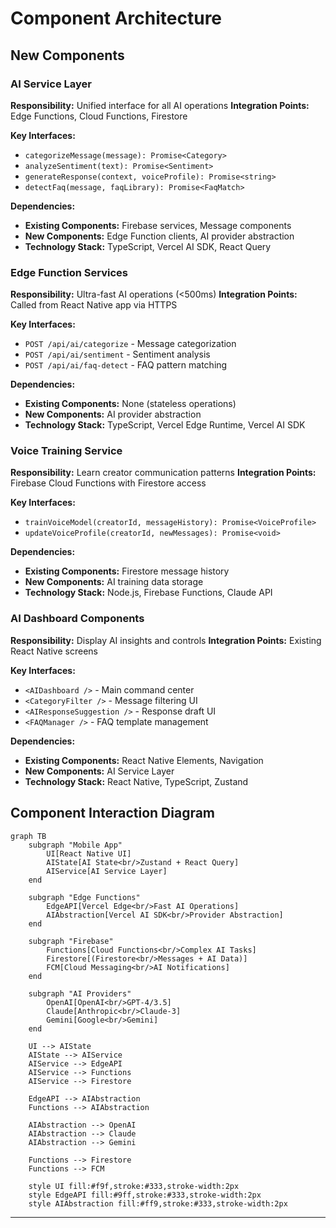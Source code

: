 # Component Architecture

## New Components

### AI Service Layer

**Responsibility:** Unified interface for all AI operations
**Integration Points:** Edge Functions, Cloud Functions, Firestore

**Key Interfaces:**

- `categorizeMessage(message): Promise<Category>`
- `analyzeSentiment(text): Promise<Sentiment>`
- `generateResponse(context, voiceProfile): Promise<string>`
- `detectFaq(message, faqLibrary): Promise<FaqMatch>`

**Dependencies:**

- **Existing Components:** Firebase services, Message components
- **New Components:** Edge Function clients, AI provider abstraction
- **Technology Stack:** TypeScript, Vercel AI SDK, React Query

### Edge Function Services

**Responsibility:** Ultra-fast AI operations (<500ms)
**Integration Points:** Called from React Native app via HTTPS

**Key Interfaces:**

- `POST /api/ai/categorize` - Message categorization
- `POST /api/ai/sentiment` - Sentiment analysis
- `POST /api/ai/faq-detect` - FAQ pattern matching

**Dependencies:**

- **Existing Components:** None (stateless operations)
- **New Components:** AI provider abstraction
- **Technology Stack:** TypeScript, Vercel Edge Runtime, Vercel AI SDK

### Voice Training Service

**Responsibility:** Learn creator communication patterns
**Integration Points:** Firebase Cloud Functions with Firestore access

**Key Interfaces:**

- `trainVoiceModel(creatorId, messageHistory): Promise<VoiceProfile>`
- `updateVoiceProfile(creatorId, newMessages): Promise<void>`

**Dependencies:**

- **Existing Components:** Firestore message history
- **New Components:** AI training data storage
- **Technology Stack:** Node.js, Firebase Functions, Claude API

### AI Dashboard Components

**Responsibility:** Display AI insights and controls
**Integration Points:** Existing React Native screens

**Key Interfaces:**

- `<AIDashboard />` - Main command center
- `<CategoryFilter />` - Message filtering UI
- `<AIResponseSuggestion />` - Response draft UI
- `<FAQManager />` - FAQ template management

**Dependencies:**

- **Existing Components:** React Native Elements, Navigation
- **New Components:** AI Service Layer
- **Technology Stack:** React Native, TypeScript, Zustand

## Component Interaction Diagram

```mermaid
graph TB
    subgraph "Mobile App"
        UI[React Native UI]
        AIState[AI State<br/>Zustand + React Query]
        AIService[AI Service Layer]
    end

    subgraph "Edge Functions"
        EdgeAPI[Vercel Edge<br/>Fast AI Operations]
        AIAbstraction[Vercel AI SDK<br/>Provider Abstraction]
    end

    subgraph "Firebase"
        Functions[Cloud Functions<br/>Complex AI Tasks]
        Firestore[(Firestore<br/>Messages + AI Data)]
        FCM[Cloud Messaging<br/>AI Notifications]
    end

    subgraph "AI Providers"
        OpenAI[OpenAI<br/>GPT-4/3.5]
        Claude[Anthropic<br/>Claude-3]
        Gemini[Google<br/>Gemini]
    end

    UI --> AIState
    AIState --> AIService
    AIService --> EdgeAPI
    AIService --> Functions
    AIService --> Firestore

    EdgeAPI --> AIAbstraction
    Functions --> AIAbstraction

    AIAbstraction --> OpenAI
    AIAbstraction --> Claude
    AIAbstraction --> Gemini

    Functions --> Firestore
    Functions --> FCM

    style UI fill:#f9f,stroke:#333,stroke-width:2px
    style EdgeAPI fill:#9ff,stroke:#333,stroke-width:2px
    style AIAbstraction fill:#ff9,stroke:#333,stroke-width:2px
```

---
